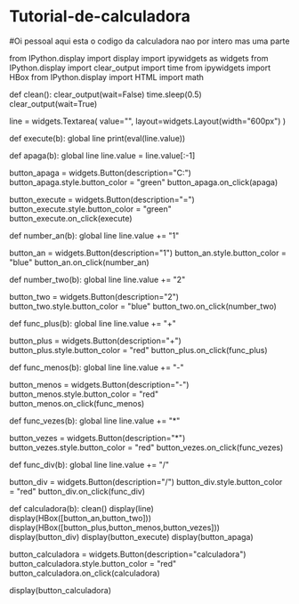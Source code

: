 # Tutorial-de-calculadora
#Oi pessoal aqui esta o codigo da calculadora nao por intero mas uma parte 

from IPython.display import display
import ipywidgets as widgets
from IPython.display import clear_output
import time
from ipywidgets import HBox
from IPython.display import HTML
import math

def clean():
  clear_output(wait=False)
  time.sleep(0.5)
  clear_output(wait=True)

  

line = widgets.Textarea(
    value="",
    layout=widgets.Layout(width="600px")
)

def execute(b):
  global line
  print(eval(line.value))





def apaga(b):
  global line
  line.value = line.value[:-1]


button_apaga = widgets.Button(description="C:")
button_apaga.style.button_color = "green"
button_apaga.on_click(apaga)



button_execute = widgets.Button(description="=")
button_execute.style.button_color = "green"
button_execute.on_click(execute)


def number_an(b):
  global line
  line.value += "1"


button_an = widgets.Button(description="1")
button_an.style.button_color = "blue"
button_an.on_click(number_an)


def number_two(b):
  global line
  line.value += "2"


button_two = widgets.Button(description="2")
button_two.style.button_color = "blue"
button_two.on_click(number_two)





def func_plus(b):
  global line
  line.value += "+"


button_plus = widgets.Button(description="+")
button_plus.style.button_color = "red"
button_plus.on_click(func_plus)

def func_menos(b):
  global line
  line.value += "-"


button_menos = widgets.Button(description="-")
button_menos.style.button_color = "red"
button_menos.on_click(func_menos)


def func_vezes(b):
  global line
  line.value += "*"


button_vezes = widgets.Button(description="*")
button_vezes.style.button_color = "red"
button_vezes.on_click(func_vezes)

def func_div(b):
  global line
  line.value += "/"


button_div = widgets.Button(description="/")
button_div.style.button_color = "red"
button_div.on_click(func_div)

def calculadora(b):
  clean()
  display(line)
  display(HBox([button_an,button_two]))
  display(HBox([button_plus,button_menos,button_vezes]))
  display(button_div)
  display(button_execute)
  display(button_apaga)


button_calculadora = widgets.Button(description="calculadora")
button_calculadora.style.button_color = "red"
button_calculadora.on_click(calculadora)

display(button_calculadora)
